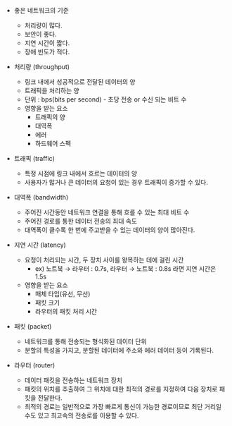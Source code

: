 - 좋은 네트워크의 기준
    - 처리량이 많다.
    - 보안이 좋다.
    - 지연 시간이 짧다.
    - 장애 빈도가 적다.

- 처리량 (throughput)
    - 링크 내에서 성공적으로 전달된 데이터의 양
    - 트래픽을 처리하는 양
    - 단위 : bps(bits per second) - 초당 전송 or 수신 되는 비트 수
    - 영향을 받는 요소
        - 트래픽의 양
        - 대역폭
        - 에러
        - 하드웨어 스펙

- 트래픽 (traffic)
    - 특정 시점에 링크 내에서 흐르는 데이터의 양
    - 사용자가 많거나 큰 데이터의 요청이 있는 경우 트래픽이 증가할 수 있다.

- 대역폭 (bandwidth)
    - 주어진 시간동안 네트워크 연결을 통해 흐를 수 있는 최대 비트 수
    - 주어진 경로를 통한 데이터 전송의 최대 속도
    - 대역폭이 클수록 한 번에 주고받을 수 있는 데이터의 양이 많아진다.

- 지연 시간 (latency)
    - 요청이 처리되는 시간, 두 장치 사이를 왕복하는 데에 걸린 시간
        - ex) 노트북 → 라우터 : 0.7s, 라우터 → 노트북 : 0.8s 라면 지연 시간은 1.5s
    - 영향을 받는 요소
        - 매체 타입(유선, 무선)
        - 패킷 크기
        - 라우터의 패킷 처리 시간

- 패킷 (packet)
    - 네트워크를 통해 전송되는 형식화된 데이터 단위
    - 분할의 특성을 가지고, 분할된 데이터에 주소와 에러 데이터 등이 기록된다.

- 라우터 (router)
    - 데이터 패킷을 전송하는 네트워크 장치
    - 패킷의 위치를 추출하여 그 위치에 대한 최적의 경로를 지정하여 다음 장치로 패킷을 전달한다.
    - 최적의 경로는 일반적으로 가장 빠르게 통신이 가능한 경로이므로 최단 거리일 수도 있고 최고속의 전송로를 이용할 수 있다.
